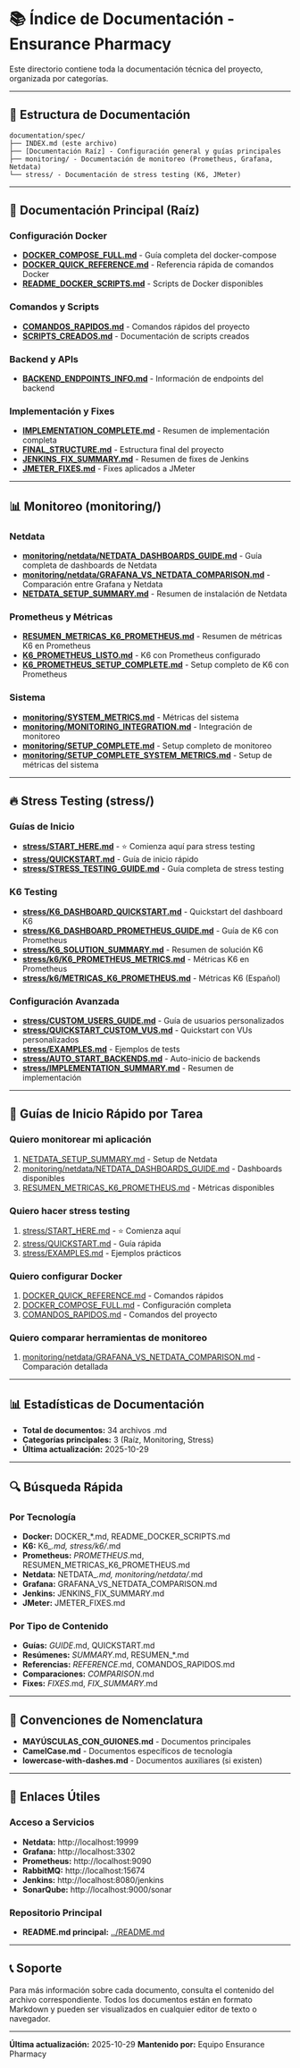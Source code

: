 # 📚 Índice de Documentación - Ensurance Pharmacy

Este directorio contiene toda la documentación técnica del proyecto, organizada por categorías.

---

## 📁 Estructura de Documentación

```
documentation/spec/
├── INDEX.md (este archivo)
├── [Documentación Raíz] - Configuración general y guías principales
├── monitoring/ - Documentación de monitoreo (Prometheus, Grafana, Netdata)
└── stress/ - Documentación de stress testing (K6, JMeter)
```

---

## 🚀 Documentación Principal (Raíz)

### Configuración Docker
- **[DOCKER_COMPOSE_FULL.md](./DOCKER_COMPOSE_FULL.md)** - Guía completa del docker-compose
- **[DOCKER_QUICK_REFERENCE.md](./DOCKER_QUICK_REFERENCE.md)** - Referencia rápida de comandos Docker
- **[README_DOCKER_SCRIPTS.md](./README_DOCKER_SCRIPTS.md)** - Scripts de Docker disponibles

### Comandos y Scripts
- **[COMANDOS_RAPIDOS.md](./COMANDOS_RAPIDOS.md)** - Comandos rápidos del proyecto
- **[SCRIPTS_CREADOS.md](./SCRIPTS_CREADOS.md)** - Documentación de scripts creados

### Backend y APIs
- **[BACKEND_ENDPOINTS_INFO.md](./BACKEND_ENDPOINTS_INFO.md)** - Información de endpoints del backend

### Implementación y Fixes
- **[IMPLEMENTATION_COMPLETE.md](./IMPLEMENTATION_COMPLETE.md)** - Resumen de implementación completa
- **[FINAL_STRUCTURE.md](./FINAL_STRUCTURE.md)** - Estructura final del proyecto
- **[JENKINS_FIX_SUMMARY.md](./JENKINS_FIX_SUMMARY.md)** - Resumen de fixes de Jenkins
- **[JMETER_FIXES.md](./JMETER_FIXES.md)** - Fixes aplicados a JMeter

---

## 📊 Monitoreo (monitoring/)

### Netdata
- **[monitoring/netdata/NETDATA_DASHBOARDS_GUIDE.md](./monitoring/netdata/NETDATA_DASHBOARDS_GUIDE.md)** - Guía completa de dashboards de Netdata
- **[monitoring/netdata/GRAFANA_VS_NETDATA_COMPARISON.md](./monitoring/netdata/GRAFANA_VS_NETDATA_COMPARISON.md)** - Comparación entre Grafana y Netdata
- **[NETDATA_SETUP_SUMMARY.md](./NETDATA_SETUP_SUMMARY.md)** - Resumen de instalación de Netdata

### Prometheus y Métricas
- **[RESUMEN_METRICAS_K6_PROMETHEUS.md](./RESUMEN_METRICAS_K6_PROMETHEUS.md)** - Resumen de métricas K6 en Prometheus
- **[K6_PROMETHEUS_LISTO.md](./K6_PROMETHEUS_LISTO.md)** - K6 con Prometheus configurado
- **[K6_PROMETHEUS_SETUP_COMPLETE.md](./K6_PROMETHEUS_SETUP_COMPLETE.md)** - Setup completo de K6 con Prometheus

### Sistema
- **[monitoring/SYSTEM_METRICS.md](./monitoring/SYSTEM_METRICS.md)** - Métricas del sistema
- **[monitoring/MONITORING_INTEGRATION.md](./monitoring/MONITORING_INTEGRATION.md)** - Integración de monitoreo
- **[monitoring/SETUP_COMPLETE.md](./monitoring/SETUP_COMPLETE.md)** - Setup completo de monitoreo
- **[monitoring/SETUP_COMPLETE_SYSTEM_METRICS.md](./monitoring/SETUP_COMPLETE_SYSTEM_METRICS.md)** - Setup de métricas del sistema

---

## 🔥 Stress Testing (stress/)

### Guías de Inicio
- **[stress/START_HERE.md](./stress/START_HERE.md)** - ⭐ Comienza aquí para stress testing
- **[stress/QUICKSTART.md](./stress/QUICKSTART.md)** - Guía de inicio rápido
- **[stress/STRESS_TESTING_GUIDE.md](./stress/STRESS_TESTING_GUIDE.md)** - Guía completa de stress testing

### K6 Testing
- **[stress/K6_DASHBOARD_QUICKSTART.md](./stress/K6_DASHBOARD_QUICKSTART.md)** - Quickstart del dashboard K6
- **[stress/K6_DASHBOARD_PROMETHEUS_GUIDE.md](./stress/K6_DASHBOARD_PROMETHEUS_GUIDE.md)** - Guía de K6 con Prometheus
- **[stress/K6_SOLUTION_SUMMARY.md](./stress/K6_SOLUTION_SUMMARY.md)** - Resumen de solución K6
- **[stress/k6/K6_PROMETHEUS_METRICS.md](./stress/k6/K6_PROMETHEUS_METRICS.md)** - Métricas K6 en Prometheus
- **[stress/k6/METRICAS_K6_PROMETHEUS.md](./stress/k6/METRICAS_K6_PROMETHEUS.md)** - Métricas K6 (Español)

### Configuración Avanzada
- **[stress/CUSTOM_USERS_GUIDE.md](./stress/CUSTOM_USERS_GUIDE.md)** - Guía de usuarios personalizados
- **[stress/QUICKSTART_CUSTOM_VUS.md](./stress/QUICKSTART_CUSTOM_VUS.md)** - Quickstart con VUs personalizados
- **[stress/EXAMPLES.md](./stress/EXAMPLES.md)** - Ejemplos de tests
- **[stress/AUTO_START_BACKENDS.md](./stress/AUTO_START_BACKENDS.md)** - Auto-inicio de backends
- **[stress/IMPLEMENTATION_SUMMARY.md](./stress/IMPLEMENTATION_SUMMARY.md)** - Resumen de implementación

---

## 🎯 Guías de Inicio Rápido por Tarea

### Quiero monitorear mi aplicación
1. [NETDATA_SETUP_SUMMARY.md](./NETDATA_SETUP_SUMMARY.md) - Setup de Netdata
2. [monitoring/netdata/NETDATA_DASHBOARDS_GUIDE.md](./monitoring/netdata/NETDATA_DASHBOARDS_GUIDE.md) - Dashboards disponibles
3. [RESUMEN_METRICAS_K6_PROMETHEUS.md](./RESUMEN_METRICAS_K6_PROMETHEUS.md) - Métricas disponibles

### Quiero hacer stress testing
1. [stress/START_HERE.md](./stress/START_HERE.md) - ⭐ Comienza aquí
2. [stress/QUICKSTART.md](./stress/QUICKSTART.md) - Guía rápida
3. [stress/EXAMPLES.md](./stress/EXAMPLES.md) - Ejemplos prácticos

### Quiero configurar Docker
1. [DOCKER_QUICK_REFERENCE.md](./DOCKER_QUICK_REFERENCE.md) - Comandos rápidos
2. [DOCKER_COMPOSE_FULL.md](./DOCKER_COMPOSE_FULL.md) - Configuración completa
3. [COMANDOS_RAPIDOS.md](./COMANDOS_RAPIDOS.md) - Comandos del proyecto

### Quiero comparar herramientas de monitoreo
1. [monitoring/netdata/GRAFANA_VS_NETDATA_COMPARISON.md](./monitoring/netdata/GRAFANA_VS_NETDATA_COMPARISON.md) - Comparación detallada

---

## 📊 Estadísticas de Documentación

- **Total de documentos:** 34 archivos .md
- **Categorías principales:** 3 (Raíz, Monitoring, Stress)
- **Última actualización:** 2025-10-29

---

## 🔍 Búsqueda Rápida

### Por Tecnología
- **Docker:** DOCKER_*.md, README_DOCKER_SCRIPTS.md
- **K6:** K6_*.md, stress/k6/*.md
- **Prometheus:** *PROMETHEUS*.md, RESUMEN_METRICAS_K6_PROMETHEUS.md
- **Netdata:** NETDATA_*.md, monitoring/netdata/*.md
- **Grafana:** GRAFANA_VS_NETDATA_COMPARISON.md
- **Jenkins:** JENKINS_FIX_SUMMARY.md
- **JMeter:** JMETER_FIXES.md

### Por Tipo de Contenido
- **Guías:** *GUIDE*.md, QUICKSTART.md
- **Resúmenes:** *SUMMARY*.md, RESUMEN_*.md
- **Referencias:** *REFERENCE*.md, COMANDOS_RAPIDOS.md
- **Comparaciones:** *COMPARISON*.md
- **Fixes:** *FIXES*.md, *FIX_SUMMARY*.md

---

## 📝 Convenciones de Nomenclatura

- **MAYÚSCULAS_CON_GUIONES.md** - Documentos principales
- **CamelCase.md** - Documentos específicos de tecnología
- **lowercase-with-dashes.md** - Documentos auxiliares (si existen)

---

## 🔗 Enlaces Útiles

### Acceso a Servicios
- **Netdata:** http://localhost:19999
- **Grafana:** http://localhost:3302
- **Prometheus:** http://localhost:9090
- **RabbitMQ:** http://localhost:15674
- **Jenkins:** http://localhost:8080/jenkins
- **SonarQube:** http://localhost:9000/sonar

### Repositorio Principal
- **README.md principal:** [../README.md](../../README.md)

---

## 📞 Soporte

Para más información sobre cada documento, consulta el contenido del archivo correspondiente. Todos los documentos están en formato Markdown y pueden ser visualizados en cualquier editor de texto o navegador.

---

**Última actualización:** 2025-10-29
**Mantenido por:** Equipo Ensurance Pharmacy
